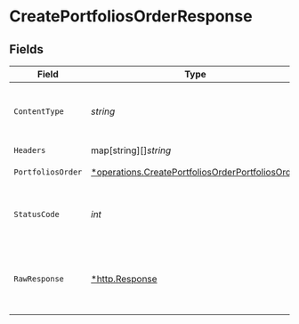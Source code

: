 # CreatePortfoliosOrderResponse


## Fields

| Field                                                                                                                      | Type                                                                                                                       | Required                                                                                                                   | Description                                                                                                                |
| -------------------------------------------------------------------------------------------------------------------------- | -------------------------------------------------------------------------------------------------------------------------- | -------------------------------------------------------------------------------------------------------------------------- | -------------------------------------------------------------------------------------------------------------------------- |
| `ContentType`                                                                                                              | *string*                                                                                                                   | :heavy_check_mark:                                                                                                         | HTTP response content type for this operation                                                                              |
| `Headers`                                                                                                                  | map[string][]*string*                                                                                                      | :heavy_check_mark:                                                                                                         | N/A                                                                                                                        |
| `PortfoliosOrder`                                                                                                          | [*operations.CreatePortfoliosOrderPortfoliosOrder](../../../pkg/models/operations/createportfoliosorderportfoliosorder.md) | :heavy_minus_sign:                                                                                                         | Portfolios order                                                                                                           |
| `StatusCode`                                                                                                               | *int*                                                                                                                      | :heavy_check_mark:                                                                                                         | HTTP response status code for this operation                                                                               |
| `RawResponse`                                                                                                              | [*http.Response](https://pkg.go.dev/net/http#Response)                                                                     | :heavy_check_mark:                                                                                                         | Raw HTTP response; suitable for custom response parsing                                                                    |